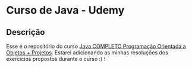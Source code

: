 # Curso de Java - Udemy

## Descrição

Esse é o repositório do curso [Java COMPLETO Programação Orientada a Objetos + Projetos][curso]. Estarei adicionando as minhas resoluções dos exercícios propostos durante o curso :) !


<!-- Links -->
[curso]: https://www.udemy.com/course/java-curso-completo/
